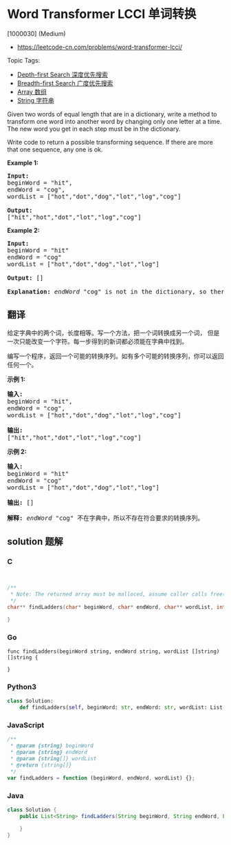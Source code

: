 # Word Transformer LCCI 单词转换

[1000030] (Medium)

- https://leetcode-cn.com/problems/word-transformer-lcci/

Topic Tags:

- [Depth-first Search 深度优先搜索](https://leetcode-cn.com/tag/depth-first-search/)
- [Breadth-first Search 广度优先搜索](https://leetcode-cn.com/tag/breadth-first-search/)
- [Array 数组](https://leetcode-cn.com/tag/array/)
- [String 字符串](https://leetcode-cn.com/tag/string/)

Given two words of equal length that are in a dictionary, write a method to transform one word into another word by changing only one letter at a time. The new word you get in each step must be in the dictionary.

Write code to return a possible transforming sequence. If there are more that one sequence, any one is ok.

**Example 1:**

<pre><strong>Input:</strong>
beginWord = "hit",
endWord = "cog",
wordList = ["hot","dot","dog","lot","log","cog"]

<strong>Output:</strong>
["hit","hot","dot","lot","log","cog"]
</pre>

**Example 2:**

<pre><strong>Input:</strong>
beginWord = "hit"
endWord = "cog"
wordList = ["hot","dot","dog","lot","log"]

<strong>Output: </strong>[]

<strong>Explanation:</strong>&nbsp;<em>endWord</em> "cog" is not in the dictionary, so there's no possible transforming sequence.</pre>

## 翻译

给定字典中的两个词，长度相等。写一个方法，把一个词转换成另一个词， 但是一次只能改变一个字符。每一步得到的新词都必须能在字典中找到。

编写一个程序，返回一个可能的转换序列。如有多个可能的转换序列，你可以返回任何一个。

**示例 1:**

<pre><strong>输入:</strong>
beginWord = "hit",
endWord = "cog",
wordList = ["hot","dot","dog","lot","log","cog"]

<strong>输出:</strong>
["hit","hot","dot","lot","log","cog"]
</pre>

**示例 2:**

<pre><strong>输入:</strong>
beginWord = "hit"
endWord = "cog"
wordList = ["hot","dot","dog","lot","log"]

<strong>输出: </strong>[]

<strong>解释:</strong>&nbsp;<em>endWord</em> "cog" 不在字典中，所以不存在符合要求的转换序列。</pre>

## solution 题解

### C

```c


/**
 * Note: The returned array must be malloced, assume caller calls free().
 */
char** findLadders(char* beginWord, char* endWord, char** wordList, int wordListSize, int* returnSize){

}


```

### Go

```golang
func findLadders(beginWord string, endWord string, wordList []string) []string {

}
```

### Python3

```python
class Solution:
    def findLadders(self, beginWord: str, endWord: str, wordList: List[str]) -> List[str]:
```

### JavaScript

```javascript
/**
 * @param {string} beginWord
 * @param {string} endWord
 * @param {string[]} wordList
 * @return {string[]}
 */
var findLadders = function (beginWord, endWord, wordList) {};
```

### Java

```java
class Solution {
    public List<String> findLadders(String beginWord, String endWord, List<String> wordList) {

    }
}
```
